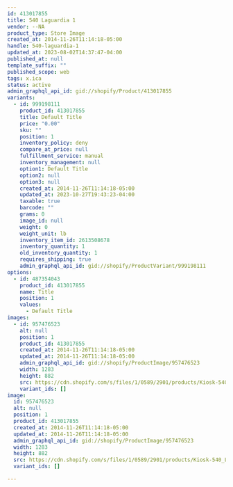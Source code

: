 ```yaml
---
id: 413017855
title: 540 Laguardia 1
vendor: --NA
product_type: Store Image
created_at: 2014-11-26T11:14:18-05:00
handle: 540-laguardia-1
updated_at: 2023-08-02T14:37:47-04:00
published_at: null
template_suffix: ""
published_scope: web
tags: x.ica
status: active
admin_graphql_api_id: gid://shopify/Product/413017855
variants:
  - id: 999198111
    product_id: 413017855
    title: Default Title
    price: "0.00"
    sku: ""
    position: 1
    inventory_policy: deny
    compare_at_price: null
    fulfillment_service: manual
    inventory_management: null
    option1: Default Title
    option2: null
    option3: null
    created_at: 2014-11-26T11:14:18-05:00
    updated_at: 2023-10-27T19:43:23-04:00
    taxable: true
    barcode: ""
    grams: 0
    image_id: null
    weight: 0
    weight_unit: lb
    inventory_item_id: 2613508678
    inventory_quantity: 1
    old_inventory_quantity: 1
    requires_shipping: true
    admin_graphql_api_id: gid://shopify/ProductVariant/999198111
options:
  - id: 487354043
    product_id: 413017855
    name: Title
    position: 1
    values:
      - Default Title
images:
  - id: 957476523
    alt: null
    position: 1
    product_id: 413017855
    created_at: 2014-11-26T11:14:18-05:00
    updated_at: 2014-11-26T11:14:18-05:00
    admin_graphql_api_id: gid://shopify/ProductImage/957476523
    width: 1283
    height: 882
    src: https://cdn.shopify.com/s/files/1/0589/2901/products/Kiosk-540_Laguardia3.jpg?v=1417018458
    variant_ids: []
image:
  id: 957476523
  alt: null
  position: 1
  product_id: 413017855
  created_at: 2014-11-26T11:14:18-05:00
  updated_at: 2014-11-26T11:14:18-05:00
  admin_graphql_api_id: gid://shopify/ProductImage/957476523
  width: 1283
  height: 882
  src: https://cdn.shopify.com/s/files/1/0589/2901/products/Kiosk-540_Laguardia3.jpg?v=1417018458
  variant_ids: []

---
```


